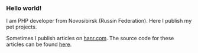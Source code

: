 ### Hello world!

I am PHP developer from Novosibirsk (Russin Federation). Here I publish my pet projects.

Sometimes I publish articles on [hanr.com](https://habr.com/ru/users/trawl/posts/). The source code for these articles can be found [here](https://github.com/ddrv-habrapost).
